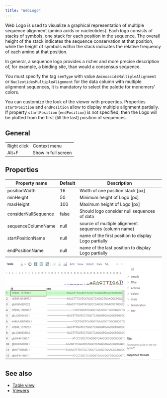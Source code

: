 ```yaml
---
title: "WebLogo"
---
```


Web Logo is used to visualize a graphical representation of multiple sequence alignment (amino acids or
nucleotides). Each logo consists of stacks of symbols, one stack for each position in the sequence.
The overall height of the stack indicates the sequence conservation at that position,
while the height of symbols within the stack indicates the relative frequency of each amino at that position.

In general, a sequence logo provides a richer and more precise description of, for example, a binding site,
than would a consensus sequence.

You must specify the tag `semType` with value `AminoacidsMultipleAlignment` or
`NucleotidesMultipleAlignment` for the data column with multiple alignment sequences, it is mandatory to
select the palette for monomers' colors.

You can customize the look of the viewer with properties. Properties `startPosition` and `endPosition`
allow to display multiple alignment partially. If property  `startPosition` (`endPosition`)
is not specified, then the Logo will be plotted from the first (till the last) position of sequences.

## General

|             |                     |
|-------------|---------------------|
| Right click | Context menu        |
| Alt+F       | Show in full screen |

## Properties

| Property name        | Default | Description                                          |
|----------------------|---------|------------------------------------------------------|
| positionWidth        | 16      | Width of one position stack [px]                     |
| minHeight            | 50      | Minimum height of Logo [px]                          |
| maxHeight            | 100     | Maximum height of Logo [px]                          |
| considerNullSequence | false   | Should logo consider null sequences of data          |
| sequenceColumnName   | null    | source of multiple alignment sequences (column name) |
| startPositionName    | null    | name of the first position to display Logo partially |
| endPositionName      | null    | name of the last position to display Logo partially  |

![Web Logo](img/web-logo-properties.gif "Web Logo")

## See also

* [Table view](../../datagrok/navigation/views/table-view.md)
* [Viewers](viewers.md)
